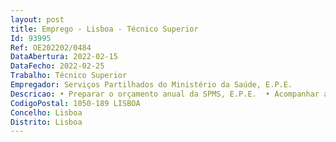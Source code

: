 ```yaml
--- 
layout: post
title: Emprego - Lisboa - Técnico Superior
Id: 93995
Ref: OE202202/0484
DataAbertura: 2022-02-15
DataFecho: 2022-02-25
Trabalho: Técnico Superior
Empregador: Serviços Partilhados do Ministério da Saúde, E.P.E.
Descricao: • Preparar o orçamento anual da SPMS, E.P.E.  • Acompanhar a execução dos processos financeiros e de contratos  • Acompanhar as despesas com pessoal  • Prestar informações de caráter orçamental  • Controlar as garantias bancárias.
CodigoPostal: 1050-189 LISBOA
Concelho: Lisboa
Distrito: Lisboa
--- 
```

